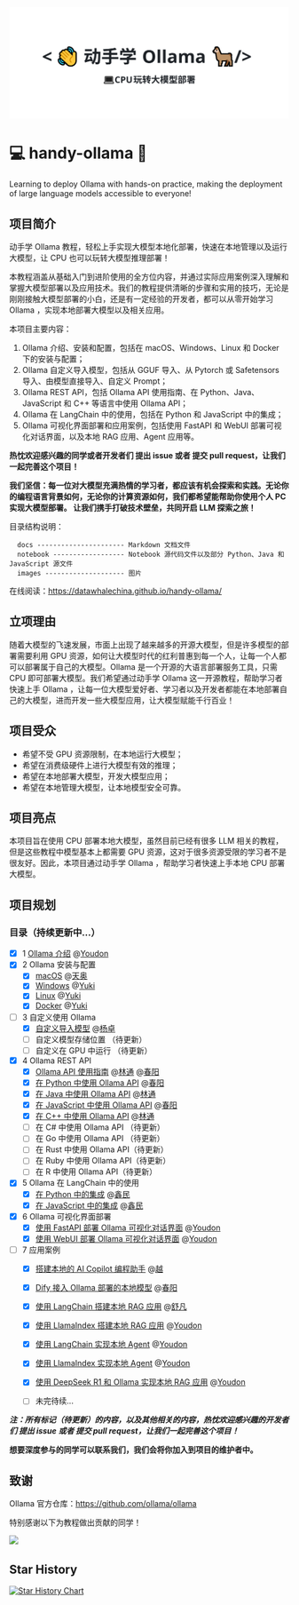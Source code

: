 ![动手学Ollama](images/header.svg)

# 💻 handy-ollama 🦙
Learning to deploy Ollama with hands-on practice, making the deployment of large language models accessible to everyone!

## 项目简介
动手学 Ollama 教程，轻松上手实现大模型本地化部署，快速在本地管理以及运行大模型，让 CPU 也可以玩转大模型推理部署！

本教程涵盖从基础入门到进阶使用的全方位内容，并通过实际应用案例深入理解和掌握大模型部署以及应用技术。我们的教程提供清晰的步骤和实用的技巧，无论是刚刚接触大模型部署的小白，还是有一定经验的开发者，都可以从零开始学习 Ollama ，实现本地部署大模型以及相关应用。

本项目主要内容：

1. Ollama 介绍、安装和配置，包括在 macOS、Windows、Linux 和 Docker 下的安装与配置；
2. Ollama 自定义导入模型，包括从 GGUF 导入、从 Pytorch 或 Safetensors 导入、由模型直接导入、自定义 Prompt；
3. Ollama REST API，包括 Ollama API 使用指南、在 Python、Java、JavaScript 和 C++ 等语言中使用 Ollama API；
4. Ollama 在 LangChain 中的使用，包括在 Python 和 JavaScript 中的集成；
5. Ollama 可视化界面部署和应用案例，包括使用 FastAPI 和 WebUI 部署可视化对话界面，以及本地 RAG 应用、Agent 应用等。

**热忱欢迎感兴趣的同学或者开发者们 提出 issue 或者 提交 pull request，让我们一起完善这个项目！**

**我们坚信：每一位对大模型充满热情的学习者，都应该有机会探索和实践。无论你的编程语言背景如何，无论你的计算资源如何，我们都希望能帮助你使用个人 PC 实现大模型部署。 让我们携手打破技术壁垒，共同开启 LLM 探索之旅！**


目录结构说明：

      docs ---------------------- Markdown 文档文件
      notebook ------------------ Notebook 源代码文件以及部分 Python、Java 和 JavaScript 源文件 
      images -------------------- 图片

在线阅读：https://datawhalechina.github.io/handy-ollama/


## 立项理由
随着大模型的飞速发展，市面上出现了越来越多的开源大模型，但是许多模型的部署需要利用 GPU 资源，如何让大模型时代的红利普惠到每一个人，让每一个人都可以部署属于自己的大模型。Ollama 是一个开源的大语言部署服务工具，只需 CPU 即可部署大模型。我们希望通过动手学 Ollama 这一开源教程，帮助学习者快速上手 Ollama ，让每一位大模型爱好者、学习者以及开发者都能在本地部署自己的大模型，进而开发一些大模型应用，让大模型赋能千行百业！

## 项目受众
- 希望不受 GPU 资源限制，在本地运行大模型；
- 希望在消费级硬件上进行大模型有效的推理；
- 希望在本地部署大模型，开发大模型应用；
- 希望在本地管理大模型，让本地模型安全可靠。

## 项目亮点
本项目旨在使用 CPU 部署本地大模型，虽然目前已经有很多 LLM 相关的教程，但是这些教程中模型基本上都需要 GPU 资源，这对于很多资源受限的学习者不是很友好。因此，本项目通过动手学 Ollama ，帮助学习者快速上手本地 CPU 部署大模型。

## 项目规划
### 目录（持续更新中...）
- [x] 1 [Ollama 介绍](docs/C1/1.%20Ollama%20介绍.md) @[Youdon](https://github.com/AXYZdong)
- [x] 2 Ollama 安装与配置 
  - [x] [macOS](docs/C2/1.%20Ollama%20在%20macOS%20下的安装与配置.md) @[天奥](https://github.com/lta155)
  - [x] [Windows](docs/C2/2.%20Ollama%20在%20Windows%20下的安装与配置.md) @[Yuki](https://github.com/fuyueagain)
  - [x] [Linux](docs/C2/3.%20Ollama%20在%20Linux%20下的安装与配置.md) @[Yuki](https://github.com/fuyueagain)
  - [x] [Docker](docs/C2/4.%20Ollama%20在%20Docker%20下的安装与配置.md) @[Yuki](https://github.com/fuyueagain)
- [ ] 3 自定义使用 Ollama
  - [x] [自定义导入模型](docs/C3/1.%20自定义导入模型.md) @[杨卓](https://github.com/little1d)
  - [ ]  自定义模型存储位置 （待更新）
  - [ ]  自定义在 GPU 中运行 （待更新）
- [x] 4 Ollama REST API
  - [x] [Ollama API 使用指南](docs/C4/1.%20Ollama%20API%20使用指南.md) @[林通](https://github.com/kjlintong) @[春阳](https://github.com/Springff)
  - [x] [在 Python 中使用 Ollama API](docs/C4/2.%20在%20Python%20中使用%20Ollama%20API.md) @[春阳](https://github.com/Springff)
  - [x] [在 Java 中使用 Ollama API](docs/C4/3.%20在%20Java%20中使用%20Ollama%20API.md) @[林通](https://github.com/kjlintong)
  - [x] [在 JavaScript 中使用 Ollama API](docs/C4/4.%20在%20JavaScript%20中使用%20Ollama%20API.md) @[春阳](https://github.com/Springff)
  - [x] [在 C++ 中使用 Ollama API](docs/C4/5.%20在%20C++%20中使用%20Ollama%20API.md) @[林通](https://github.com/kjlintong)
  - [ ]  在 C# 中使用 Ollama API （待更新）
  - [ ]  在 Go 中使用 Ollama API （待更新）
  - [ ]  在 Rust 中使用 Ollama API（待更新）
  - [ ]  在 Ruby 中使用 Ollama API（待更新）
  - [ ]  在 R 中使用 Ollama API（待更新）
- [x] 5 Ollama 在 LangChain 中的使用
    - [x] [在 Python 中的集成](docs/C5/1.%20Ollama%20在%20LangChain%20中的使用%20-%20Python%20集成.md) @[鑫民](https://github.com/fancyboi999)
    - [x] [在 JavaScript 中的集成](docs/C5/2.%20Ollama%20在%20LangChain%20中的使用%20-%20JavaScript%20集成.md) @[鑫民](https://github.com/fancyboi999)
- [x] 6 Ollama 可视化界面部署
    - [x] [使用 FastAPI 部署 Ollama 可视化对话界面](docs/C6/1.%20使用%20FastAPI%20部署%20Ollama%20可视化对话界面.md) @[Youdon](https://github.com/AXYZdong)
    - [x] [使用 WebUI 部署 Ollama 可视化对话界面](docs/C6/2.%20使用%20WebUI%20部署%20Ollama%20可视化对话界面.md) @[Youdon](https://github.com/AXYZdong)
- [ ] 7 应用案例
    - [x] [搭建本地的 AI Copilot 编程助手](docs/C7/1.%20搭建本地的%20AI%20Copilot%20编程助手.md) @[越](https://github.com/rainsubtime)
    - [x] [Dify 接入 Ollama 部署的本地模型](docs/C7/2.%20Dify%20接入%20Ollama%20部署的本地模型.md) @[春阳](https://github.com/Springff)
    - [x] [使用 LangChain 搭建本地 RAG 应用](docs/C7/3.%20使用%20LangChain%20搭建本地%20RAG%20应用.md) @[舒凡](https://github.com/Tsumugii24)
    - [x] [使用 LlamaIndex 搭建本地 RAG 应用](docs/C7/4.%20使用%20LlamaIndex%20搭建本地%20RAG%20应用.md) @[Youdon](https://github.com/AXYZdong)
    - [x] [使用 LangChain 实现本地 Agent](docs/C7/5.%20使用%20LangChain%20实现本地%20Agent.md) @[Youdon](https://github.com/AXYZdong)
    - [x] [使用 LlamaIndex 实现本地 Agent](docs/C7/6.%20使用%20LlamaIndex%20实现本地%20Agent.md) @[Youdon](https://github.com/AXYZdong)
    - [x] [使用 DeepSeek R1 和 Ollama 实现本地 RAG 应用](docs/C7/7.%20使用%20DeepSeek%20R1%20和%20Ollama%20实现本地%20RAG%20应用.md) @[Youdon](https://github.com/AXYZdong)
    - [ ] 未完待续...


**_注：所有标记（待更新）的内容，以及其他相关的内容，热忱欢迎感兴趣的开发者们 提出 issue 或者 提交 pull request，让我们一起完善这个项目！_**

**想要深度参与的同学可以联系我们，我们会将你加入到项目的维护者中。**


## 致谢

Ollama 官方仓库：https://github.com/ollama/ollama

特别感谢以下为教程做出贡献的同学！

<a href="https://github.com/AXYZdong/handy-ollama/graphs/contributors">
  <img src="https://contrib.rocks/image?repo=AXYZdong/handy-ollama" />
</a>

## Star History

[![Star History Chart](https://api.star-history.com/svg?repos=datawhalechina/handy-ollama&type=Date)](https://star-history.com/#datawhalechina/handy-ollama&Date)